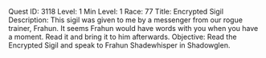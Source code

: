 Quest ID: 3118
Level: 1
Min Level: 1
Race: 77
Title: Encrypted Sigil
Description: This sigil was given to me by a messenger from our rogue trainer, Frahun. It seems Frahun would have words with you when you have a moment. Read it and bring it to him afterwards.
Objective: Read the Encrypted Sigil and speak to Frahun Shadewhisper in Shadowglen.
